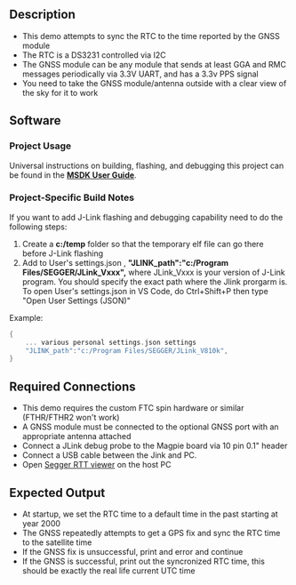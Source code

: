 ## Description

- This demo attempts to sync the RTC to the time reported by the GNSS module
- The RTC is a DS3231 controlled via I2C
- The GNSS module can be any module that sends at least GGA and RMC messages periodically via 3.3V UART, and has a 3.3v PPS signal
- You need to take the GNSS module/antenna outside with a clear view of the sky for it to work

## Software

### Project Usage

Universal instructions on building, flashing, and debugging this project can be found in the **[MSDK User Guide](https://analogdevicesinc.github.io/msdk/USERGUIDE/)**.

### Project-Specific Build Notes

If you want to add J-Link flashing and debugging capability need to do the following steps:
1. Create a **c:/temp** folder so that the temporary elf file can go there before J-Link flashing
2. Add to User's settings.json , **"JLINK_path":"c:/Program Files/SEGGER/JLink_Vxxx",** where JLink_Vxxx is your version of J-Link program.  You should specify the exact path where the Jlink prorgarm is.  To open User's settings.json in VS Code, do Ctrl+Shift+P then type "Open User Settings (JSON)"

Example:
```C
{
    ... various personal settings.json settings
    "JLINK_path":"c:/Program Files/SEGGER/JLink_V810k",
}
```

## Required Connections

- This demo requires the custom FTC spin hardware or similar (FTHR/FTHR2 won't work)
- A GNSS module must be connected to the optional GNSS port with an appropriate antenna attached
- Connect a JLink debug probe to the Magpie board via 10 pin 0.1" header
- Connect a USB cable between the Jink and PC.
- Open [Segger RTT viewer](https://www.segger.com/products/debug-probes/j-link/tools/rtt-viewer/) on the host PC

## Expected Output

- At startup, we set the RTC time to a default time in the past starting at year 2000
- The GNSS repeatedly attempts to get a GPS fix and sync the RTC time to the satellite time
- If the GNSS fix is unsuccessful, print and error and continue
- If the GNSS is successful, print out the syncronized RTC time, this should be exactly the real life current UTC time
